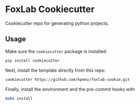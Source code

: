# FoxLab Cookiecutter

Cookiecutter repo for generating python projects.

## Usage

Make sure the `cookiecutter` package is installed:

```bash
pip install cookiecutter
```

Next, install the template directly from this repo:

```bash
cookiecutter https://github.com/kpeez/foxlab-cookie.git
```

Finally, install the environment and the pre-commit hooks with

```bash
make install
```
